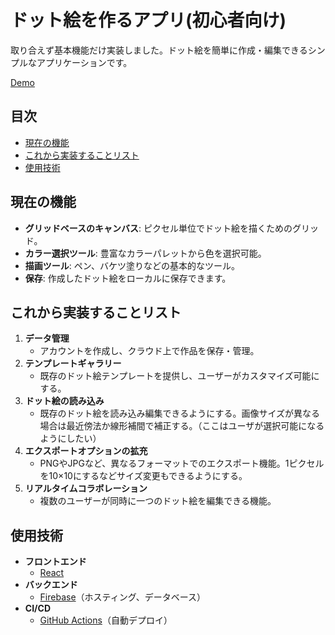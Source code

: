 # ドット絵を作るアプリ(初心者向け)

取り合えず基本機能だけ実装しました。ドット絵を簡単に作成・編集できるシンプルなアプリケーションです。

[Demo](https://dot-a-d5f6c.firebaseapp.com/)

## 目次
- [現在の機能](#現在の機能)
- [これから実装することリスト](#これから実装することリスト)
- [使用技術](#使用技術)

## 現在の機能

- **グリッドベースのキャンバス**: ピクセル単位でドット絵を描くためのグリッド。
- **カラー選択ツール**: 豊富なカラーパレットから色を選択可能。
- **描画ツール**: ペン、バケツ塗りなどの基本的なツール。
- **保存**: 作成したドット絵をローカルに保存できます。

## これから実装することリスト

1. **データ管理**
   - アカウントを作成し、クラウド上で作品を保存・管理。
2. **テンプレートギャラリー**
   - 既存のドット絵テンプレートを提供し、ユーザーがカスタマイズ可能にする。
3. **ドット絵の読み込み**
   - 既存のドット絵を読み込み編集できるようにする。画像サイズが異なる場合は最近傍法か線形補間で補正する。（ここはユーザが選択可能になるようにしたい）
4. **エクスポートオプションの拡充**
   - PNGやJPGなど、異なるフォーマットでのエクスポート機能。1ピクセルを10×10にするなどサイズ変更もできるようにする。
5. **リアルタイムコラボレーション**
   - 複数のユーザーが同時に一つのドット絵を編集できる機能。

## 使用技術

- **フロントエンド**
  - [React](https://reactjs.org/)
- **バックエンド**
  - [Firebase](https://firebase.google.com/)（ホスティング、データベース）
- **CI/CD**
  - [GitHub Actions](https://github.com/features/actions)（自動デプロイ）

